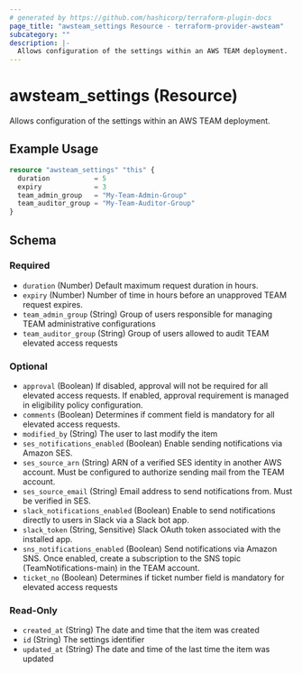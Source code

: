 ```yaml
---
# generated by https://github.com/hashicorp/terraform-plugin-docs
page_title: "awsteam_settings Resource - terraform-provider-awsteam"
subcategory: ""
description: |-
  Allows configuration of the settings within an AWS TEAM deployment.
---
```


# awsteam_settings (Resource)

Allows configuration of the settings within an AWS TEAM deployment.

## Example Usage

```terraform
resource "awsteam_settings" "this" {
  duration           = 5
  expiry             = 3
  team_admin_group   = "My-Team-Admin-Group"
  team_auditor_group = "My-Team-Auditor-Group"
}
```

<!-- schema generated by tfplugindocs -->
## Schema

### Required

- `duration` (Number) Default maximum request duration in hours.
- `expiry` (Number) Number of time in hours before an unapproved TEAM request expires.
- `team_admin_group` (String) Group of users responsible for managing TEAM administrative configurations
- `team_auditor_group` (String) Group of users allowed to audit TEAM elevated access requests

### Optional

- `approval` (Boolean) If disabled, approval will not be required for all elevated access requests. If enabled, approval requirement is managed in eligibility policy configuration.
- `comments` (Boolean) Determines if comment field is mandatory for all elevated access requests.
- `modified_by` (String) The user to last modify the item
- `ses_notifications_enabled` (Boolean) Enable sending notifications via Amazon SES.
- `ses_source_arn` (String) ARN of a verified SES identity in another AWS account. Must be configured to authorize sending mail from the TEAM account.
- `ses_source_email` (String) Email address to send notifications from. Must be verified in SES.
- `slack_notifications_enabled` (Boolean) Enable to send notifications directly to users in Slack via a Slack bot app.
- `slack_token` (String, Sensitive) Slack OAuth token associated with the installed app.
- `sns_notifications_enabled` (Boolean) Send notifications via Amazon SNS. Once enabled, create a subscription to the SNS topic (TeamNotifications-main) in the TEAM account.
- `ticket_no` (Boolean) Determines if ticket number field is mandatory for elevated access requests

### Read-Only

- `created_at` (String) The date and time that the item was created
- `id` (String) The settings identifier
- `updated_at` (String) The date and time of the last time the item was updated
